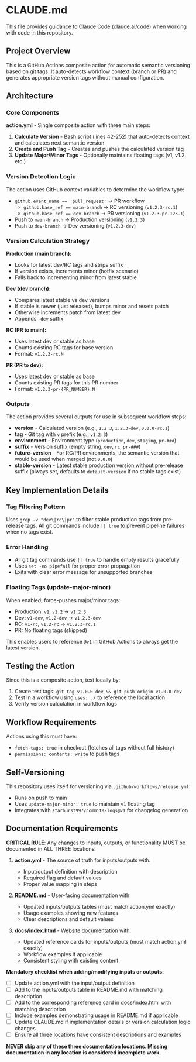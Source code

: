 # CLAUDE.md

This file provides guidance to Claude Code (claude.ai/code) when working with code in this repository.

## Project Overview

This is a GitHub Actions composite action for automatic semantic versioning based on git tags. It auto-detects workflow context (branch or PR) and generates appropriate version tags without manual configuration.

## Architecture

### Core Components

**action.yml** - Single composite action with three main steps:
1. **Calculate Version** - Bash script (lines 42-252) that auto-detects context and calculates next semantic version
2. **Create and Push Tag** - Creates and pushes the calculated version tag
3. **Update Major/Minor Tags** - Optionally maintains floating tags (v1, v1.2, etc.)

### Version Detection Logic

The action uses GitHub context variables to determine the workflow type:

- `github.event_name == 'pull_request'` → PR workflow
  - `github.base_ref == main-branch` → RC versioning (`v1.2.3-rc.1`)
  - `github.base_ref == dev-branch` → PR versioning (`v1.2.3-pr-123.1`)
- Push to `main-branch` → Production versioning (`v1.2.3`)
- Push to `dev-branch` → Dev versioning (`v1.2.3-dev`)

### Version Calculation Strategy

**Production (main branch):**
- Looks for latest dev/RC tags and strips suffix
- If version exists, increments minor (hotfix scenario)
- Falls back to incrementing minor from latest stable

**Dev (dev branch):**
- Compares latest stable vs dev versions
- If stable is newer (just released), bumps minor and resets patch
- Otherwise increments patch from latest dev
- Appends `-dev` suffix

**RC (PR to main):**
- Uses latest dev or stable as base
- Counts existing RC tags for base version
- Format: `v1.2.3-rc.N`

**PR (PR to dev):**
- Uses latest dev or stable as base
- Counts existing PR tags for this PR number
- Format: `v1.2.3-pr-{PR_NUMBER}.N`

### Outputs

The action provides several outputs for use in subsequent workflow steps:

- **version** - Calculated version (e.g., `1.2.3`, `1.2.3-dev`, `0.0.0-rc.1`)
- **tag** - Git tag with `v` prefix (e.g., `v1.2.3`)
- **environment** - Environment type (`production`, `dev`, `staging`, `pr-###`)
- **suffix** - Version suffix (empty string, `dev`, `rc`, `pr-###`)
- **future-version** - For RC/PR environments, the semantic version that would be used when merged (not `0.0.0`)
- **stable-version** - Latest stable production version without pre-release suffix (always set, defaults to `default-version` if no stable tags exist)

## Key Implementation Details

### Tag Filtering Pattern
Uses `grep -v "dev\|rc\|pr"` to filter stable production tags from pre-release tags. All git commands include `|| true` to prevent pipeline failures when no tags exist.

### Error Handling
- All git tag commands use `|| true` to handle empty results gracefully
- Uses `set -eo pipefail` for proper error propagation
- Exits with clear error message for unsupported branches

### Floating Tags (update-major-minor)
When enabled, force-pushes major/minor tags:
- Production: `v1`, `v1.2` → `v1.2.3`
- Dev: `v1-dev`, `v1.2-dev` → `v1.2.3-dev`
- RC: `v1-rc`, `v1.2-rc` → `v1.2.3-rc.1`
- PR: No floating tags (skipped)

This enables users to reference `@v1` in GitHub Actions to always get the latest version.

## Testing the Action

Since this is a composite action, test locally by:

1. Create test tags: `git tag v1.0.0-dev && git push origin v1.0.0-dev`
2. Test in a workflow using `uses: ./` to reference the local action
3. Verify version calculation in workflow logs

## Workflow Requirements

Actions using this must have:
- `fetch-tags: true` in checkout (fetches all tags without full history)
- `permissions: contents: write` to push tags

## Self-Versioning

This repository uses itself for versioning via `.github/workflows/release.yml`:
- Runs on push to main
- Uses `update-major-minor: true` to maintain `v1` floating tag
- Integrates with `starburst997/commits-logs@v1` for changelog generation

## Documentation Requirements

**CRITICAL RULE**: Any changes to inputs, outputs, or functionality MUST be documented in ALL THREE locations:

1. **action.yml** - The source of truth for inputs/outputs with:
   - Input/output definition with description
   - Required flag and default values
   - Proper value mapping in steps

2. **README.md** - User-facing documentation with:
   - Updated inputs/outputs tables (must match action.yml exactly)
   - Usage examples showing new features
   - Clear descriptions and default values

3. **docs/index.html** - Website documentation with:
   - Updated reference cards for inputs/outputs (must match action.yml exactly)
   - Workflow examples if applicable
   - Consistent styling with existing content

**Mandatory checklist when adding/modifying inputs or outputs:**
- [ ] Update action.yml with the input/output definition
- [ ] Add to the inputs/outputs table in README.md with matching description
- [ ] Add to the corresponding reference card in docs/index.html with matching description
- [ ] Include examples demonstrating usage in README.md if applicable
- [ ] Update CLAUDE.md if implementation details or version calculation logic changes
- [ ] Ensure all three locations have consistent descriptions and examples

**NEVER skip any of these three documentation locations. Missing documentation in any location is considered incomplete work.**
